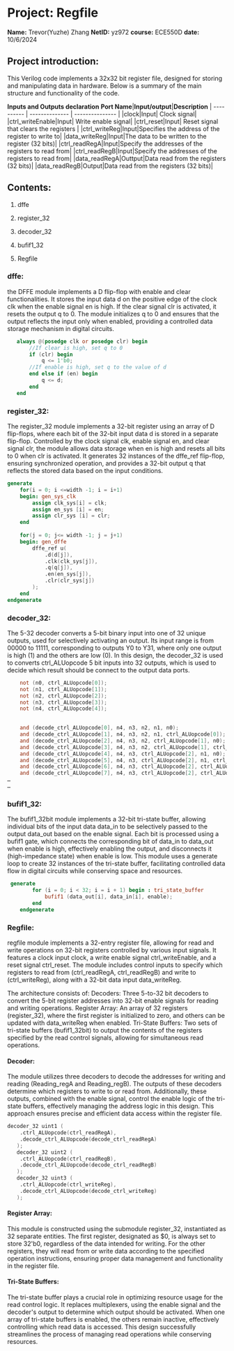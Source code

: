 # Project: Regfile
**Name:** Trevor(Yuzhe) Zhang 
**NetID:** yz972
**course:** ECE550D
**date:** 10/6/2024

## Project introduction:
This Verilog code implements a 32x32 bit register file, designed for storing and manipulating data in hardware. 
Below is a summary of the main structure and functionality of the code.

**Inputs and Outputs declaration**
**Port Name**|**Input/output**|**Description**
| ---------- | -------------- | --------------- | 
|clock|Input| Clock signal|
|ctrl_writeEnable|Input| Write enable signal|
|ctrl_reset|Input| Reset signal that clears the registers |
|ctrl_writeReg|Input|Specifies the address of the register to write to|
|data_writeReg|Input|The data to be written to the register (32 bits)|
|ctrl_readRegA|Input|Specify the addresses of the registers to read from|
|ctrl_readRegB|Input|Specify the addresses of the registers to read from|
|data_readRegA|Outtput|Data read from the registers (32 bits)|
|data_readRegB|Output|Data read from the registers (32 bits)|
## Contents:

1. dffe

2. register_32

3. decoder_32

4. bufif1_32

5. Regfile

### dffe:
the DFFE module implements a D flip-flop with enable and clear functionalities. It stores the input data d on the positive edge of the clock clk when the enable signal en is high. If the clear signal clr is activated, it resets the output q to 0. The module initializes q to 0 and ensures that the output reflects the input only when enabled, providing a controlled data storage mechanism in digital circuits.
```Verilog code(key part)
   always @(posedge clk or posedge clr) begin
       //If clear is high, set q to 0
       if (clr) begin
           q <= 1'b0;
       //If enable is high, set q to the value of d
       end else if (en) begin
           q <= d;
       end
   end
```

### register_32:
The register_32 module implements a 32-bit register using an array of D flip-flops, where each bit of the 32-bit input data d is stored in a separate flip-flop. Controlled by the clock signal clk, enable signal en, and clear signal clr, the module allows data storage when en is high and resets all bits to 0 when clr is activated. It generates 32 instances of the dffe_ref flip-flop, ensuring synchronized operation, and provides a 32-bit output q that reflects the stored data based on the input conditions.
```Verilog code(key part)
generate
    for(i = 0; i <=width -1; i = i+1)
    begin: gen_sys_clk
        assign clk_sys[i] = clk;
        assign en_sys [i] = en;
        assign clr_sys [i] = clr; 
    end
	 
    for(j = 0; j<= width -1; j = j+1)
    begin: gen_dffe
        dffe_ref u(
            .d(d[j]),
            .clk(clk_sys[j]),
            .q(q[j]),
            .en(en_sys[j]),
            .clr(clr_sys[j])
        );
    end
endgenerate
```

### decoder_32:
The 5-32 decoder converts a 5-bit binary input into one of 32 unique outputs, used for selectively activating an output. Its input range is from 00000 to 11111, corresponding to outputs Y0 to Y31, where only one output is high (1) and the others are low (0). In this design, the decoder_32 is used to converts ctrl_ALUopcode 5 bit inputs into 32 outputs, which is used to decide which result should be connect to the output data ports.
```Verilog code(key part)
    not (n0, ctrl_ALUopcode[0]);
    not (n1, ctrl_ALUopcode[1]);
    not (n2, ctrl_ALUopcode[2]);
    not (n3, ctrl_ALUopcode[3]);
    not (n4, ctrl_ALUopcode[4]);

    
    and (decode_ctrl_ALUopcode[0], n4, n3, n2, n1, n0);
    and (decode_ctrl_ALUopcode[1], n4, n3, n2, n1, ctrl_ALUopcode[0]);
    and (decode_ctrl_ALUopcode[2], n4, n3, n2, ctrl_ALUopcode[1], n0);
    and (decode_ctrl_ALUopcode[3], n4, n3, n2, ctrl_ALUopcode[1], ctrl_ALUopcode[0]);
    and (decode_ctrl_ALUopcode[4], n4, n3, ctrl_ALUopcode[2], n1, n0);
    and (decode_ctrl_ALUopcode[5], n4, n3, ctrl_ALUopcode[2], n1, ctrl_ALUopcode[0]);
    and (decode_ctrl_ALUopcode[6], n4, n3, ctrl_ALUopcode[2], ctrl_ALUopcode[1], n0);
    and (decode_ctrl_ALUopcode[7], n4, n3, ctrl_ALUopcode[2], ctrl_ALUopcode[1], ctrl_ALUopcode[0]);
…
…
```   
### bufif1_32:
The bufif1_32bit module implements a 32-bit tri-state buffer, allowing individual bits of the input data data_in to be selectively passed to the output data_out based on the enable signal. Each bit is processed using a bufif1 gate, which connects the corresponding bit of data_in to data_out when enable is high, effectively enabling the output, and disconnects it (high-impedance state) when enable is low. This module uses a generate loop to create 32 instances of the tri-state buffer, facilitating controlled data flow in digital circuits while conserving space and resources.
```Verilog code(key part)
 generate
        for (i = 0; i < 32; i = i + 1) begin : tri_state_buffer
            bufif1 (data_out[i], data_in[i], enable);
        end
    endgenerate
```

### Regfile:
regfile module implements a 32-entry register file, allowing for read and write operations on 32-bit registers controlled by various input signals. It features a clock input clock, a write enable signal ctrl_writeEnable, and a reset signal ctrl_reset. The module includes control inputs to specify which registers to read from (ctrl_readRegA, ctrl_readRegB) and write to (ctrl_writeReg), along with a 32-bit data input data_writeReg.

The architecture consists of:
Decoders: Three 5-to-32 bit decoders to convert the 5-bit register addresses into 32-bit enable signals for reading and writing operations.
Register Array: An array of 32 registers (register_32), where the first register is initialized to zero, and others can be updated with data_writeReg when enabled.
Tri-State Buffers: Two sets of tri-state buffers (bufif1_32bit) to output the contents of the registers specified by the read control signals, allowing for simultaneous read operations.

#### Decoder:
The module utilizes three decoders to decode the addresses for writing and reading (Reading_regA and Reading_regB). The outputs of these decoders determine which registers to write to or read from. Additionally, these outputs, combined with the enable signal, control the enable logic of the tri-state buffers, effectively managing the address logic in this design. This approach ensures precise and efficient data access within the register file.

```Verilog code
decoder_32 uint1 (
    .ctrl_ALUopcode(ctrl_readRegA),
    .decode_ctrl_ALUopcode(decode_ctrl_readRegA)
   );
   decoder_32 uint2 (
    .ctrl_ALUopcode(ctrl_readRegB),
    .decode_ctrl_ALUopcode(decode_ctrl_readRegB)
   );
   decoder_32 uint3 (
    .ctrl_ALUopcode(ctrl_writeReg),
    .decode_ctrl_ALUopcode(decode_ctrl_writeReg)
   );
```

#### Register Array:
This module is constructed using the submodule register_32, instantiated as 32 separate entities. The first register, designated as $0, is always set to store 32'b0, regardless of the data intended for writing. For the other registers, they will read from or write data according to the specified operation instructions, ensuring proper data management and functionality in the register file.

#### Tri-State Buffers:
The tri-state buffer plays a crucial role in optimizing resource usage for the read control logic. It replaces multiplexers, using the enable signal and the decoder's output to determine which output should be activated. When one array of tri-state buffers is enabled, the others remain inactive, effectively controlling which read data is accessed. This design successfully streamlines the process of managing read operations while conserving resources.

